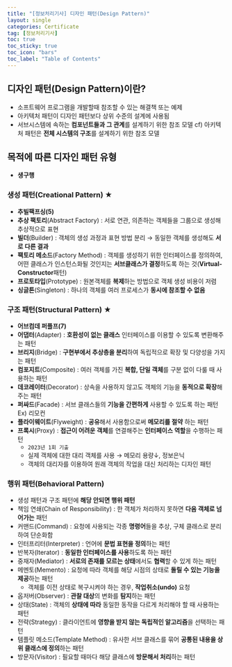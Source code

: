 ```yaml
---
title: "[정보처리기사] 디자인 패턴(Design Pattern)"
layout: single
categories: Certificate
tag: [정보처리기사]
toc: true
toc_sticky: true
toc_icon: "bars"
toc_label: "Table of Contents"
---
```


## 디자인 패턴(Design Pattern)이란?
- 소프트웨어 프로그램을 개발할때 참조할 수 있는 해결책 또는 예제
- 아키텍처 패턴이 디자인 패턴보다 상위 수준의 설계에 사용됨
- 서브시스템에 속하는 **컴포넌트들과 그 관계**를 설계하기 위한 참조 모델
cf) 아키텍처 패턴은 **전체 시스템의 구조**를 설계하기 위한 참조 모델

## 목적에 따른 디자인 패턴 유형
- **생구행**

### 생성 패턴(Creational Pattern) ★
- **추빌팩프싱(5)**
- **추상 팩토리**(Abstract Factory) : 서로 연관, 의존하는 객체들을 그룹으로 생성해 추상적으로 표현
- **빌더**(Builder) : 객체의 생성 과정과 표현 방법 분리 → 동일한 객체를 생성해도 **서로 다른 결과**
- **팩토리 메소드**(Factory Method) : 객체를 생성하기 위한 인터페이스를 정의하여, 어떤 클래스가 인스턴스화될 것인지는 **서브클래스가 결정**하도록 하는 것(**Virtual-Constructor**패턴)
- **프로토타입**(Prototype) : 원본객체를 **복제**하는 방법으로 객체 생성 비용이 저렴
- **싱글톤**(Singleton) : 하나의 객체를 여러 프로세스가 **동시에 참조할 수 없음**

### 구조 패턴(Structural Pattern) ★
- **어브컴데 퍼플프(7)**
- **어댑터**(Adapter) : **호환성이 없는 클래스** 인터페이스를 이용할 수 있도록 변환해주는 패턴
- **브리지**(Bridge) : **구현부에서 추상층을 분리**하여 독립적으로 확장 및 다양성을 가지는 패턴
- **컴포지트**(Composite) : 여러 객체를 가진 **복합, 단일 객체**를 구분 없이 다룰 때 사용하는 패턴
- **데코레이터**(Decorator) : 상속을 사용하지 않고도 객체의 기능을 **동적으로 확장**해주는 패턴
- **퍼싸드**(Facade) : 서브 클래스들의 **기능을 간편하게** 사용할 수 있도록 하는 패턴 Ex) 리모컨
- **플라이웨이트**(Flyweight) : **공유**해서 사용함으로써 **메모리를 절약** 하는 패턴
- **프록시**(Proxy) : **접근이 어려운 객체**를 연결해주는 **인터페이스 역할**을 수행하는 패턴
  - `2023년 1회 기출`
  - 실제 객체에 대한 대리 객체를 사용 → 메모리 용량↓, 정보은닉
  - 객체의 대리자를 이용하여 원래 객체의 작업을 대신 처리하는 디자인 패턴

### 행위 패턴(Behavioral Pattern)
- 생성 패턴과 구조 패턴에 **해당 안되면 행위 패턴**
- 책임 연쇄(Chain of Responsibility) : 한 객체가 처리하지 못하면 **다음 객체로 넘어가는** 패턴
- 커맨드(Command) : 요청에 사용되는 각종 **명령어**들을 추상, 구체 클래스로 분리하여 단순화함
- 인터프리터(Interpreter) : 언어에 **문법 표현을 정의**하는 패턴
- 반복자(Iterator) : **동일한 인터페이스를 사용**하도록 하는 패턴
- 중재자(Mediator) : **서로의 존재를 모르는 상태**에서도 **협력**할 수 있게 하는 패턴
- 메멘토(Memento) : 요청에 따라 객체를 해당 시점의 상태로 **돌릴 수 있는 기능을 제공**하는 패턴
  - 객체를 이전 상태로 복구시켜야 하는 경우, **작업취소(undo)** 요청
- 옵저버(Observer) : **관찰 대상**의 변화를 **탐지**하는 패턴
- 상태(State) : 객체의 **상태에 따라** 동일한 동작을 다르게 처리해야 할 때 사용하는 패턴
- 전략(Strategy) : 클라이언트에 **영향을 받지 않는 독립적인 알고리즘**을 선택하는 패턴
- 템플릿 메소드(Template Method) : 유사한 서브 클래스를 묶어 **공통된 내용을 상위 클래스에 정의**하는 패턴
- 방문자(Visitor) : 필요할 때마다 해당 클래스에 **방문해서 처리**하는 패턴
